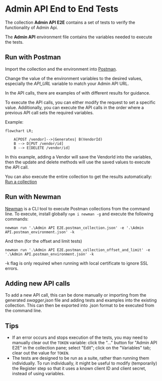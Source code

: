 # Admin API End to End Tests

The collection **Admin API E2E** contains a set of tests to verify the
functionality of Admin Api.

The **Admin API** environment file contains the variables needed to execute the
tests.

## Run with Postman

Import the collection and the environment into
[Postman](https://learning.postman.com/docs/getting-started/importing-and-exporting-data/). 

Change the value of the environment variables to the desired values, especially
the *API_URL* variable to match your Admin API URL.

In the API calls, there are examples of with different results for guidance.

To execute the API calls, you can either modify the request to set a specific
value. Additionally, you can execute the API calls in the order where a previous
API call sets the required variables.

Example:

```mermaid
flowchart LR;
    
    A[POST /vendor]-->|Generates| B(VendorId)
    B --> D[PUT /vendor/id]
    B --> E[DELETE /vendor/id]
```

In this example, adding a Vendor will save the VendorId into the variables, then
the update and delete methods will use the saved values to execute the API call.

You can also execute the entire collection to get the results automatically:
[Run a
collection](https://learning.postman.com/docs/running-collections/intro-to-collection-runs/)

## Run with Newman

[Newman](https://learning.postman.com/docs/running-collections/using-newman-cli/command-line-integration-with-newman/)
is a CLI tool to execute Postman collections from the command line. To execute,
install globally ```npm i newman -g``` and execute the following commands:

```shell
newman run '.\Admin API E2E.postman_collection.json' -e '.\Admin API.postman_environment.json' -k
```

And then (for the offset and limit tests)

```shell
newman run '.\Admin API E2E.postman_collection_offset_and_limit' -e '.\Admin API.postman_environment.json' -k
```

-k flag is only required when running with local certificate to ignore SSL
errors.

## Adding new API calls

To add a new API call, this can be done manually or importing from the generated
*swagger.json* file and adding tests and examples into the existing collection.
This can then be exported into .json format to be executed from the command
line.

## Tips

* If an error occurs and stops execution of the tests, you may need to manually
  clear out the `TOKEN` variable: click the "..." button for "Admin API E2E" in
  the collection pane; select "Edit"; click on the "Variables" tab; clear out
  the value for `TOKEN`.
* The tests are designed to be run as a suite, rather than running them
  individually. To run individually, it might be useful to modify (temporarily)
  the Register step so that it uses a known client ID and client secret, instead
  of using variables.

